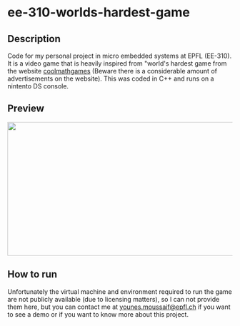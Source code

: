 # ee-310-worlds-hardest-game

## Description
Code for my personal project in micro embedded systems at EPFL (EE-310). It is a video game that is heavily inspired from "world's hardest game from the website [coolmathgames](https://www.coolmathgames.com/0-worlds-hardest-game) (Beware there is a considerable amount of advertisements on the website). This was coded in C++ and runs on a nintento DS console.

## Preview 

<p align="center">
  <img width="527" height="300" src="https://github.com/unesmu/ee-310-worlds-hardest-game/blob/3e45ebdf5c2cca13a5aef51658e23ed6399686c5/preview.jpg">
</p>

## How to run

Unfortunately the virtual machine and environment required to run the game are not publicly available (due to licensing matters), so I can not provide them here, but you can contact me at younes.moussaif@epfl.ch if you want to see a demo or if you want to know more about this project.
